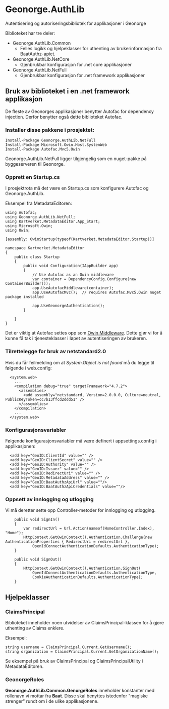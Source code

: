# Geonorge.AuthLib
Autentisering og autoriseringsbibliotek for applikasjoner i Geonorge

Biblioteket har tre deler:

* Geonorge.AuthLib.Common
  * Felles logikk og hjelpeklasser for uthenting av brukerinformasjon fra BaatAuthz-apiet.
* Geonorge.AuthLib.NetCore
  * Gjenbrukbar konfigurasjon for .net core applikasjoner
* Geonorge.AuthLib.NetFull
  * Gjenbrukbar konfigurasjon for .net framework applikasjoner


## Bruk av biblioteket i en .net framework applikasjon

De fleste av Geonorges applikasjoner benytter Autofac for dependency injection. Derfor benytter også dette biblioteket Autofac. 

### Installer disse pakkene i prosjektet: 

```
Install-Package Geonorge.AuthLib.NetFull
Install-Package Microsoft.Owin.Host.SystemWeb
Install-Package Autofac.Mvc5.Owin
``` 

Geonorge.AuthLib.NetFull ligger tilgjengelig som en nuget-pakke på byggeserveren til Geonorge. 

### Opprett en Startup.cs
I prosjektrota må det være en Startup.cs som konfigurere Autofac og Geonorge.AuthLib.

Eksempel fra MetadataEditoren: 
```
using Autofac;
using Geonorge.AuthLib.NetFull;
using Kartverket.MetadataEditor.App_Start;
using Microsoft.Owin;
using Owin;

[assembly: OwinStartup(typeof(Kartverket.MetadataEditor.Startup))]

namespace Kartverket.MetadataEditor
{
    public class Startup
    {
        public void Configuration(IAppBuilder app)
        {
            // Use Autofac as an Owin middleware
            var container = DependencyConfig.Configure(new ContainerBuilder());
            app.UseAutofacMiddleware(container);
            app.UseAutofacMvc();  // requires Autofac.Mvc5.Owin nuget package installed
            
            app.UseGeonorgeAuthentication();
        }
       
    }
}
```

Det er viktig at Autofac settes opp som [Owin Middleware](https://github.com/aspnet/AspNetKatana/wiki). Dette gjør vi for å kunne få tak i tjenesteklasser i løpet av autentiseringen av brukeren. 

### Tilrettelegge for bruk av netstandard2.0

Hvis du får feilmelding om at *System.Object is not found* må du legge til følgende i web.config:

```
  <system.web>
    ...
    <compilation debug="true" targetFramework="4.7.2">
      <assemblies>
        <add assembly="netstandard, Version=2.0.0.0, Culture=neutral, PublicKeyToken=cc7b13ffcd2ddd51" />
      </assemblies>
    </compilation>
    ...
  </system.web>
```

### Konfigurasjonsvariabler

Følgende konfigurasjonsvariabler må være definert i appsettings.config i applikasjonen: 

```
  <add key="GeoID:ClientId" value="" />
  <add key="GeoID:ClientSecret" value="" />
  <add key="GeoID:Authority" value="" />
  <add key="GeoID:Issuer" value="" />
  <add key="GeoID:RedirectUri" value="" />
  <add key="GeoID:MetadataAddress" value="" />
  <add key="GeoID:BaatAuthzApiUrl" value=""/>
  <add key="GeoID:BaatAuthzApiCredentials" value=""/>
```

### Oppsett av innlogging og utlogging

Vi må deretter sette opp Controller-metoder for innlogging og utlogging. 

```
    public void SignIn()
    {
        var redirectUrl = Url.Action(nameof(HomeController.Index), "Home");
        HttpContext.GetOwinContext().Authentication.Challenge(new AuthenticationProperties { RedirectUri = redirectUrl },
            OpenIdConnectAuthenticationDefaults.AuthenticationType);
    }

    public void SignOut()
    {
        HttpContext.GetOwinContext().Authentication.SignOut(
            OpenIdConnectAuthenticationDefaults.AuthenticationType,
            CookieAuthenticationDefaults.AuthenticationType);
    }
```

## Hjelpeklasser


### ClaimsPrincipal

Biblioteket inneholder noen utvidelser av ClaimsPrincipal-klassen for å gjøre uthenting av Claims enklere.

Eksempel: 
```
string username = ClaimsPrincipal.Current.GetUsername();
string organization = ClaimsPrincipal.Current.GetOrganizationName();
```

Se eksempel på bruk av ClaimsPrincipal og ClaimsPrincipalUtility i MetadataEditoren. 

### GeonorgeRoles

**Geonorge.AuthLib.Common.GenorgeRoles** inneholder konstanter med rollenavn vi mottar fra **Baat**. Disse skal benyttes istedenfor "magiske strenger" rundt om i de ulike applikasjonene.
